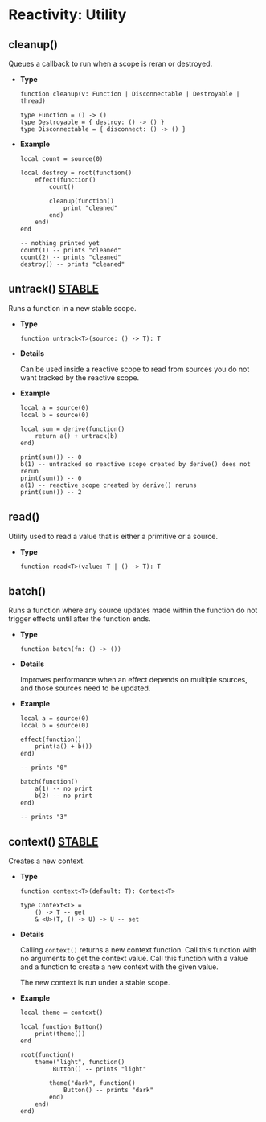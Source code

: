 # Reactivity: Utility

## cleanup()

Queues a callback to run when a scope is reran or destroyed.

- **Type**

    ```luau
    function cleanup(v: Function | Disconnectable | Destroyable | thread)

    type Function = () -> ()
    type Destroyable = { destroy: () -> () }
    type Disconnectable = { disconnect: () -> () }
    ```

- **Example**

    ```luau
    local count = source(0)

    local destroy = root(function()
        effect(function()
            count()

            cleanup(function()
                print "cleaned"
            end)
        end)
    end

    -- nothing printed yet
    count(1) -- prints "cleaned"
    count(2) -- prints "cleaned"
    destroy() -- prints "cleaned"
    ```

## untrack() <Badge type="info" text="STABLE"><a href="/vide/api/reactivity-core#Scopes">STABLE</a></Badge>

Runs a function in a new stable scope.

- **Type**

    ```luau
    function untrack<T>(source: () -> T): T
    ```

- **Details**

    Can be used inside a reactive scope to read from sources you do not want
    tracked by the reactive scope.

- **Example**

    ```luau
    local a = source(0)
    local b = source(0)

    local sum = derive(function()
        return a() + untrack(b)
    end)

    print(sum()) -- 0
    b(1) -- untracked so reactive scope created by derive() does not rerun
    print(sum()) -- 0
    a(1) -- reactive scope created by derive() reruns
    print(sum()) -- 2
    ```

## read()

Utility used to read a value that is either a primitive or a source.

- **Type**

    ```luau
    function read<T>(value: T | () -> T): T
    ```

## batch()

Runs a function where any source updates made within the function do not
trigger effects until after the function ends.

- **Type**

    ```luau
    function batch(fn: () -> ())
    ```

- **Details**

    Improves performance when an effect depends on multiple sources, and those
    sources need to be updated.

- **Example**

    ```luau
    local a = source(0)
    local b = source(0)

    effect(function()
        print(a() + b())
    end)

    -- prints "0"

    batch(function()
        a(1) -- no print
        b(2) -- no print
    end)

    -- prints "3"
    ```

## context() <Badge type="info" text="STABLE"><a href="/vide/api/reactivity-core#Scopes">STABLE</a></Badge>

Creates a new context.

- **Type**

    ```luau
    function context<T>(default: T): Context<T>

    type Context<T> =
        () -> T -- get
        & <U>(T, () -> U) -> U -- set
    ```

- **Details**

    Calling `context()` returns a new context function.
    Call this function with no arguments to get the context value.
    Call this function with a value and a function to create a new context with
    the given value.

    The new context is run under a stable scope.

- **Example**

    ```luau
    local theme = context()

    local function Button()
        print(theme())
    end

    root(function()
        theme("light", function()
             Button() -- prints "light"

            theme("dark", function()
                Button() -- prints "dark"
            end)
        end)
    end)
    ```

